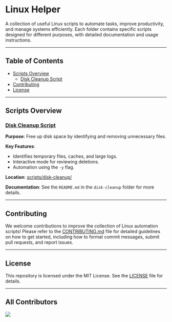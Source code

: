 # Linux Helper

A collection of useful Linux scripts to automate tasks, improve productivity, and manage systems efficiently. Each folder contains specific scripts designed for different purposes, with detailed documentation and usage instructions.

---

## Table of Contents

- [Scripts Overview](#scripts-overview)
   - [Disk Cleanup Script](#disk-cleanup-script)
- [Contributing](#contributing)
- [License](#license)

---

## Scripts Overview

### [Disk Cleanup Script](scripts/disk-cleanup)

**Purpose**: Free up disk space by identifying and removing unnecessary files.

**Key Features**:
- Identifies temporary files, caches, and large logs.
- Interactive mode for reviewing deletions.
- Automation using the `-y` flag.  

**Location**: [scripts/disk-cleanup/](scripts/disk-cleanup)  

**Documentation**: See the `README.md` in the `disk-cleanup` folder for more details.

---

## Contributing

We welcome contributions to improve the collection of Linux automation scripts! Please refer to the [CONTRIBUTING.md](CONTRIBUTING.md) file for detailed guidelines on how to get started, including how to format commit messages, submit pull requests, and report issues.

---

## License

This repository is licensed under the MIT License. See the [LICENSE](LICENSE) file for details.

---

## All Contributors

<div>
   <a href="https://github.com/Diogo13Antunes">
      <img src="https://contrib.rocks/image?repo=Diogo13Antunes/linux-helper" />
   </a>
</div>
